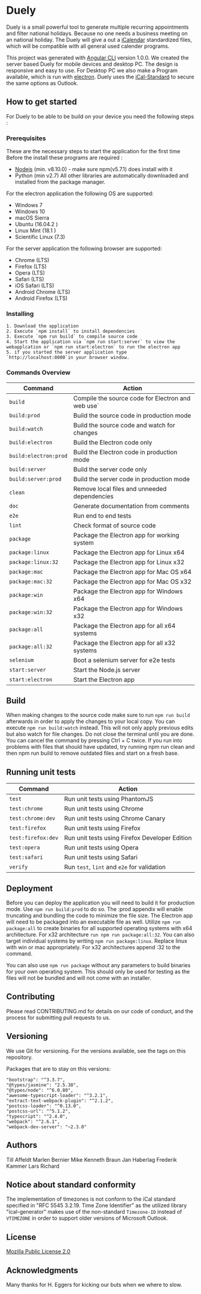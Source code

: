 # Duely

Duely is a small powerful tool to generate multiple recurring appointments and filter national holidays. Because no one needs a business meeting on an national holiday. The Duely will give a out a [iCalendar](https://www.npmjs.com/package/ical-generator) standardized files, which will be compatible with all general used calender programs.

This project was generated with [Angular CLI](https://github.com/angular/angular-cli) version 1.0.0. We created the server based Duely for mobile devices and desktop PC. The design is responsive and easy to use. For Desktop PC we also make a Program available, which is run with [electron](https://electron.atom.io/). Duely uses the [iCal-Standard](https://www.npmjs.com/package/ical-generator) to secure the same options as Outlook.

## How to get started

For Duely to be able to be build on your device you need the following steps :

### Prerequisites
These are the necessary steps to start the application for the first time
Before the install these programs are required :
  * [Nodejs](https://nodejs.org/en/) (min. v8.10.0) - make sure npm(v5.7.1) does install with it
  * Python (min v2.7)
All other libraries are automatically downloaded and installed from the package manager.

For the electron application the following OS are supported:
   * Windows 7
   * Windows 10
   * macOS Sierra
   * Ubuntu (16.04.2 )
   * Linux Mint (18.1 )
   * Scientific Linux (7.3)

For the server application the following browser are supported:
   * Chrome (LTS)
   * Firefox (LTS)
   * Opera (LTS)
   * Safari (LTS)
   * iOS Safari (LTS)
   * Android Chrome (LTS)
   * Android Firefox (LTS)

### Installing
    1. Download the application
    2. Execute `npm install` to install dependencies
    3. Execute `npm run build` to compile source code
    4. Start the application via `npm run start:server` to view the webapplcation or `npm run start:electron` to run the electron app
    5. if you started the server application type `http://localhost:8000`in your browser window.


### Commands Overview
|Command | Action|
| ------------- | --------------------- |
|`build`| Compile the source code for Electron and web use`|
|`build:prod`| Build the source code in production mode|
|`build:watch`| Build the source code and watch for changes|
|`build:electron`| Build the Electron code only|
|`build:electron:prod`| Build the Electron code in production mode|
|`build:server`| Build the server code only|
|`build:server:prod`| Build the server code in production mode|
|`clean`| Remove local files and unneeded dependencies|
|`doc`| Generate documentation from comments|
|`e2e`| Run end to end tests|
|`lint`	| Check format of source code|
|`package`| Package the Electron app for working system|
|`package:linux`| Package the Electron app for Linux x64|
|`package:linux:32`| Package the Electron app for Linux x32|
|`package:mac`| Package the Electron app for Mac OS x64|
|`package:mac:32`| Package the Electron app for Mac OS x32|
|`package:win`| Package the Electron app for Windows x64|
|`package:win:32`| Package the Electron app for Windows x32|
|`package:all`| Package the Electron app for all x64 systems|
|`package:all:32`| Package the Electron app for all x32 systems|
|`selenium`| Boot a selenium server for e2e tests|
|`start:server`	| Start the Node.js server|
|`start:electron`| Start the Electron app|

## Build

When making changes to the source code make sure to run `npm run build` afterwards
in order to apply the changes to your local copy.
You can execute `npm run build:watch` instead. This will not only apply previous edits
but also watch for file changes. Do not close the terminal until you are done. You can cancel the
command by pressing Ctrl + C twice.
If you run into problems with files that should have updated, try running npm run clean and then
npm run build to remove outdated files and start on a fresh base.

## Running unit tests

Command | Action
| ------------- | --------------------- |
| `test`  | Run unit tests using PhantomJS |
| `test:chrome` | Run unit tests using Chrome |
| `test:chrome:dev` | Run unit tests using Chrome Canary |
| `test:firefox` | Run unit tests using Firefox |
| `test:firefox:dev` | Run unit tests using Firefox Developer Edition |
| `test:opera` | Run unit tests using Opera |
| `test:safari` | Run unit tests using Safari |
| `verify` | Run `test`, `lint` and `e2e` for validation |


## Deployment

Before you can deploy the application you will need to build it for production mode.
Use `npm run build:prod` to do so. The :prod appendix will enable truncating and bundling the code
to minimize the file size.
The Electron app will need to be packaged into an executable file as well.
Utilize `npm run package:all` to create binaries for all supported operating systems
with x64 architecture. For x32 architecture `run npm run package:all:32`. You can also target
individual systems by writing `npm run package:linux`. Replace linux with win or mac
appropriately. For x32 architectures append :32 to the command.

You can also use `npm run package` without any parameters to build binaries for your own operating
system. This should only be used for testing as the files will not be bundled and will not come
with an installer.

## Contributing

Please read CONTRIBUTING.md for details on our code of conduct, and the process for submitting pull requests to us.
## Versioning

We use Git for versioning. For the versions available, see the tags on this repository.

Packages that are to stay on this versions:

    "bootstrap": "^3.3.7",
    "@types/jasmine": "2.5.38",
    "@types/node": "^6.0.80",
    "awesome-typescript-loader": "^3.2.1",
    "extract-text-webpack-plugin": "^2.1.2",
    "postcss-loader": "^0.13.0",
    "postcss-url": "^5.1.2",
    "typescript": "^2.4.0",
    "webpack": "^2.6.1",
    "webpack-dev-server": "~2.3.0"

## Authors
   Till Affeldt
   Marlen Bernier
   Mike Kenneth Braun
   Jan Haberlag
   Frederik Kammer
   Lars Richard

## Notice about standard conformity
The implementation of timezones is not conform to the iCal standard specified in "RFC 5545 3.2.19. Time Zone Identifier"
as the utilized library "ical-generator" makes use of the non-standard `Timezone-ID` instead of `VTIMEZONE` in order
to support older versions of Microsoft Outlook.

## License

[Mozilla Public License 2.0](https://www.mozilla.org/en-US/MPL/2.0/)

## Acknowledgments

Many thanks for H. Eggers for kicking our buts when we where to slow.
